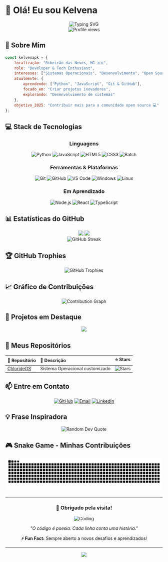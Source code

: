 # 👋 Olá! Eu sou Kelvena

<div align="center">
  <img src="https://readme-typing-svg.herokuapp.com?font=Fira+Code&size=32&duration=2800&pause=2000&color=00D9FF&center=true&vCenter=true&width=940&lines=Desenvolvedor+em+Constante+Evolu%C3%A7%C3%A3o;Explorando+Tecnologias+e+Sistemas;Apaixonado+por+C%C3%B3digo+%F0%9F%9A%80" alt="Typing SVG" />
</div>

<div align="center">
  <img src="https://komarev.com/ghpvc/?username=kelvenapk&color=00D9FF&style=for-the-badge&label=VISITANTES" alt="Profile views" />
</div>

## 🚀 Sobre Mim

```javascript
const kelvenapk = {
    localização: "Ribeirão das Neves, MG 🇧🇷",
    role: "Developer & Tech Enthusiast",
    interesses: ["Sistemas Operacionais", "Desenvolvimento", "Open Source"],
    atualmente: {
        aprendendo: ["Python", "JavaScript", "Git & GitHub"],
        focado_em: "Criar projetos inovadores",
        explorando: "Desenvolvimento de sistemas"
    },
    objetivo_2025: "Contribuir mais para a comunidade open source 💻"
};
```

## 💻 Stack de Tecnologias

<div align="center">

### Linguagens
![Python](https://img.shields.io/badge/Python-3776AB?style=for-the-badge&logo=python&logoColor=white)
![JavaScript](https://img.shields.io/badge/JavaScript-F7DF1E?style=for-the-badge&logo=javascript&logoColor=black)
![HTML5](https://img.shields.io/badge/HTML5-E34F26?style=for-the-badge&logo=html5&logoColor=white)
![CSS3](https://img.shields.io/badge/CSS3-1572B6?style=for-the-badge&logo=css3&logoColor=white)
![Batch](https://img.shields.io/badge/Batch-4D4D4D?style=for-the-badge&logo=windows&logoColor=white)

### Ferramentas & Plataformas
![Git](https://img.shields.io/badge/Git-F05032?style=for-the-badge&logo=git&logoColor=white)
![GitHub](https://img.shields.io/badge/GitHub-181717?style=for-the-badge&logo=github&logoColor=white)
![VS Code](https://img.shields.io/badge/VS_Code-007ACC?style=for-the-badge&logo=visual-studio-code&logoColor=white)
![Windows](https://img.shields.io/badge/Windows-0078D6?style=for-the-badge&logo=windows&logoColor=white)
![Linux](https://img.shields.io/badge/Linux-FCC624?style=for-the-badge&logo=linux&logoColor=black)

### Em Aprendizado
![Node.js](https://img.shields.io/badge/Node.js-339933?style=for-the-badge&logo=node.js&logoColor=white)
![React](https://img.shields.io/badge/React-61DAFB?style=for-the-badge&logo=react&logoColor=black)
![TypeScript](https://img.shields.io/badge/TypeScript-3178C6?style=for-the-badge&logo=typescript&logoColor=white)

</div>

## 📊 Estatísticas do GitHub

<div align="center">
  <img height="180em" src="https://github-readme-stats.vercel.app/api?username=kelvenapk&show_icons=true&theme=midnight-purple&include_all_commits=true&count_private=true&border_radius=10"/>
  <img height="180em" src="https://github-readme-stats.vercel.app/api/top-langs/?username=kelvenapk&layout=compact&langs_count=8&theme=midnight-purple&border_radius=10"/>
</div>

<div align="center">
  <img src="https://github-readme-streak-stats.herokuapp.com/?user=kelvenapk&theme=midnight-purple&border_radius=10" alt="GitHub Streak" />
</div>

## 🏆 GitHub Trophies

<div align="center">
  <img src="https://github-profile-trophy.vercel.app/?username=kelvenapk&theme=darkhub&no-frame=false&no-bg=false&margin-w=4&row=1" alt="GitHub Trophies" />
</div>

## 📈 Gráfico de Contribuições

<div align="center">
  <img src="https://github-readme-activity-graph.vercel.app/graph?username=kelvenapk&theme=react-dark&hide_border=true&area=true" alt="Contribution Graph" />
</div>

## 🎯 Projetos em Destaque

<div align="center">
  <a href="https://github.com/kelvenapk/ChlorideOS">
    <img src="https://github-readme-stats.vercel.app/api/pin/?username=kelvenapk&repo=ChlorideOS&theme=midnight-purple&border_radius=10" />
  </a>
</div>

## 🌟 Meus Repositórios

<div align="center">
  
| 📁 Repositório | 📝 Descrição | ⭐ Stars |
|:--------------|:-------------|:-------:|
| [ChlorideOS](https://github.com/kelvenapk/ChlorideOS) | Sistema Operacional customizado | ![Stars](https://img.shields.io/github/stars/kelvenapk/ChlorideOS?style=social) |

</div>

## 📫 Entre em Contato

<div align="center">
  
[![GitHub](https://img.shields.io/badge/GitHub-kelvenapk-181717?style=for-the-badge&logo=github&logoColor=white)](https://github.com/kelvenapk)
[![Email](https://img.shields.io/badge/Email-Contato-00D9FF?style=for-the-badge&logo=gmail&logoColor=white)](mailto:kelvenpinheiro71@gmail.com)
[![LinkedIn](https://img.shields.io/badge/LinkedIn-Conecte--se-0077B5?style=for-the-badge&logo=linkedin&logoColor=white)](https://www.linkedin.com/in/kelvenapk/)

</div>

## 💡 Frase Inspiradora

<div align="center">
  <img src="https://quotes-github-readme.vercel.app/api?type=horizontal&theme=dark" alt="Random Dev Quote"/>
</div>

## 🎮 Snake Game - Minhas Contribuições

<div align="center">
  <img src="https://raw.githubusercontent.com/kelvenapk/kelvenapk/output/github-contribution-grid-snake-dark.svg" alt="Snake animation" />
</div>

---

<div align="center">

### 💙 Obrigado pela visita!

![Coding](https://media.giphy.com/media/qgQUggAC3Pfv687qPC/giphy.gif)

*"O código é poesia. Cada linha conta uma história."*

**⚡ Fun Fact:** Sempre aberto a novos desafios e aprendizados!

</div>

---

<div align="center">
  <img src="https://capsule-render.vercel.app/api?type=waving&color=gradient&customColorList=6,11,20&height=100&section=footer&fontSize=0" />
</div>
